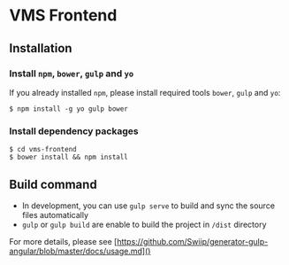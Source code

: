 # VMS Frontend

## Installation

### Install `npm`, `bower`, `gulp` and `yo`

If you already installed `npm`, please install required tools `bower`, `gulp` and `yo`:

```
$ npm install -g yo gulp bower
```

### Install dependency packages

```
$ cd vms-frontend
$ bower install && npm install
```

## Build command

- In development, you can use `gulp serve` to build and sync the source files automatically
- `gulp` or `gulp build` are enable to build the project in `/dist` directory


For more details, please see [https://github.com/Swiip/generator-gulp-angular/blob/master/docs/usage.md]()
